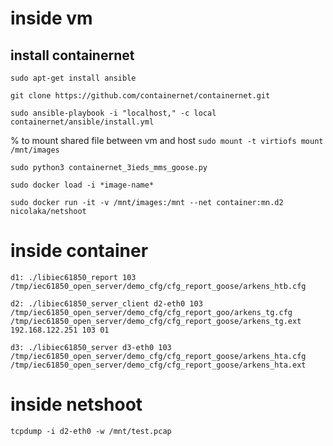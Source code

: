 
# inside vm
## install containernet

`sudo apt-get install ansible`

`git clone https://github.com/containernet/containernet.git`

`sudo ansible-playbook -i "localhost," -c local containernet/ansible/install.yml`

% to mount shared file between vm and host
`sudo mount -t virtiofs mount /mnt/images`

`sudo python3 containernet_3ieds_mms_goose.py`

`sudo docker load -i *image-name*`

`sudo docker run -it -v /mnt/images:/mnt --net container:mn.d2 nicolaka/netshoot`


# inside container
`d1: ./libiec61850_report 103 /tmp/iec61850_open_server/demo_cfg/cfg_report_goose/arkens_htb.cfg `


`d2: ./libiec61850_server_client d2-eth0 103 /tmp/iec61850_open_server/demo_cfg/cfg_report_goo/arkens_tg.cfg /tmp/iec61850_open_server/demo_cfg/cfg_report_goose/arkens_tg.ext 192.168.122.251 103 01`


`d3: ./libiec61850_server d3-eth0 103 /tmp/iec61850_open_server/demo_cfg/cfg_report_goose/arkens_hta.cfg /tmp/iec61850_open_server/demo_cfg/cfg_report_goose/arkens_hta.ext `


# inside netshoot
`tcpdump -i d2-eth0 -w /mnt/test.pcap`

